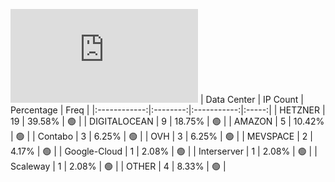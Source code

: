 ![Diagramm](https://github.com/obajay/StateSync-snapshots/blob/main/Projects/Cheqd/1/README.md)
| Data Center | IP Count | Percentage | Freq |
|:------------:|:--------:|:-----------:|:-----:|
| HETZNER | 19 | 39.58% | 🟢 |
| DIGITALOCEAN | 9 | 18.75% | 🟢 |
| AMAZON | 5 | 10.42% | 🟢 |
| Contabo | 3 | 6.25% | 🟢 |
| OVH | 3 | 6.25% | 🟢 |
| MEVSPACE | 2 | 4.17% | 🟢 |
| Google-Cloud | 1 | 2.08% | 🟢 |
| Interserver | 1 | 2.08% | 🟢 |
| Scaleway | 1 | 2.08% | 🟢 |
| OTHER | 4 | 8.33% | 🟢 |
